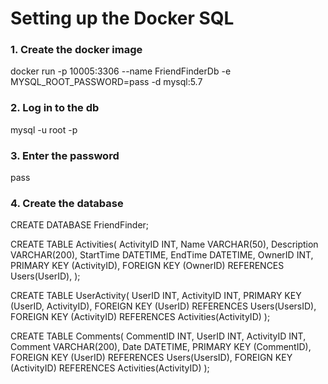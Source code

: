 # Setting up the Docker SQL

### 1. Create the docker image

docker run -p 10005:3306 --name FriendFinderDb -e MYSQL_ROOT_PASSWORD=pass -d mysql:5.7

### 2. Log in to the db

mysql -u root -p

### 3. Enter the password

pass

### 4. Create the database

CREATE DATABASE FriendFinder;

CREATE TABLE Activities(
ActivityID INT,
Name VARCHAR(50),
Description VARCHAR(200),
StartTime DATETIME,
EndTime DATETIME,
OwnerID INT,
PRIMARY KEY (ActivityID),
FOREIGN KEY (OwnerID) REFERENCES Users(UserID),
);

CREATE TABLE UserActivity(
UserID INT, 
ActivityID INT,
PRIMARY KEY (UserID, ActivityID),
FOREIGN KEY (UserID) REFERENCES Users(UsersID),
FOREIGN KEY (ActivityID) REFERENCES Activities(ActivityID)
);

CREATE TABLE Comments(
CommentID INT,
UserID INT,
ActivityID INT,
Comment VARCHAR(200),
Date DATETIME,
PRIMARY KEY (CommentID),
FOREIGN KEY (UserID) REFERENCES Users(UsersID),
FOREIGN KEY (ActivityID) REFERENCES Activities(ActivityID)
);